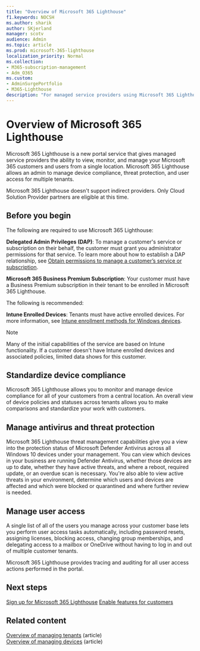 ```yaml
---
title: "Overview of Microsoft 365 Lighthouse"
f1.keywords: NOCSH
ms.author: sharik
author: SKjerland
manager: scotv
audience: Admin
ms.topic: article
ms.prod: microsoft-365-lighthouse
localization_priority: Normal
ms.collection:
- M365-subscription-management
- Adm_O365
ms.custom:
- AdminSurgePortfolio
- M365-Lighthouse                         
description: "For managed service providers using Microsoft 365 Lighthouse, learn about managing user access and more for all of your customers in one location."
---
```


# Overview of Microsoft 365 Lighthouse

Microsoft 365 Lighthouse is a new portal service that gives managed service providers the ability to view, monitor, and manage your Microsoft 365 customers and users from a single location. Microsoft 365 Lighthouse allows an admin to manage device compliance, threat protection, and user access for multiple tenants. 

Microsoft 365 Lighthouse doesn't support indirect providers. Only Cloud Solution Provider partners are eligible at this time. 

## Before you begin

The following are required to use Microsoft 365 Lighthouse: 

**Delegated Admin Privileges (DAP)**: To manage a customer's service or subscription on their behalf, the customer must grant you administrator permissions for that service. To learn more about how to establish a DAP relationship, see [Obtain permissions to manage a customer’s service or subscription](/mem/intune/enrollment/windows-enrollment-methods).  

**Microsoft 365 Business Premium Subscription**: Your customer must have a Business Premium subscription in their tenant to be enrolled in Microsoft 365 Lighthouse. 

The following is recommended: 

**Intune Enrolled Devices**: Tenants must have active enrolled devices. For more information, see [Intune enrollment methods for Windows devices](/mem/intune/enrollment/windows-enrollment-methods).

>[!NOTE]
>Many of the initial capabilities of the service are based on Intune functionality. If a customer doesn't have Intune enrolled devices and associated policies, limited data shows for this customer. 

## Standardize device compliance

Microsoft 365 Lighthouse allows you to monitor and manage device compliance for all of your customers from a central location. An overall view of device policies and statuses across tenants allows you to make comparisons and standardize your work with customers. 

## Manage antivirus and threat protection

Microsoft 365 Lighthouse threat management capabilities give you a view into the protection status of Microsoft Defender Antivirus across all Windows 10 devices under your management. You can view which devices in your business are running Defender Antivirus, whether those devices are up to date, whether they have active threats, and where a reboot, required update, or an overdue scan is necessary. You're also able to view active threats in your environment, determine which users and devices are affected and which were blocked or quarantined and where further review is needed.

## Manage user access

A single list of all of the users you manage across your customer base lets you perform user access tasks automatically, including password resets, assigning licenses, blocking access, changing group memberships, and delegating access to a mailbox or OneDrive without having to log in and out of multiple customer tenants. 

Microsoft 365 Lighthouse provides tracing and auditing for all user access actions performed in the portal. 


## Next steps

[Sign up for Microsoft 365 Lighthouse]()
[Enable features for customers]()

## Related content

[Overview of managing tenants]() (article)\
[Overview of managing devices]() (article)